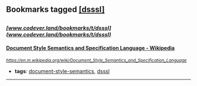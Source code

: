 ## Bookmarks tagged [[dsssl]](https://www.codever.land/search?q=[dsssl])

_<sup><sup>[www.codever.land/bookmarks/t/dsssl](www.codever.land/bookmarks/t/dsssl)</sup></sup>_
---
#### [Document Style Semantics and Specification Language - Wikipedia](https://en.m.wikipedia.org/wiki/Document_Style_Semantics_and_Specification_Language)
_<sup>https://en.m.wikipedia.org/wiki/Document_Style_Semantics_and_Specification_Language</sup>_

* **tags**: [document-style-semantics](../tagged/document-style-semantics.md), [dsssl](../tagged/dsssl.md)
---
